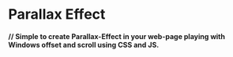 <h1>Parallax Effect</h1>
<p>
<h4>// Simple to create Parallax-Effect in your web-page playing with Windows offset and scroll using CSS and JS.</h4>
</p>
